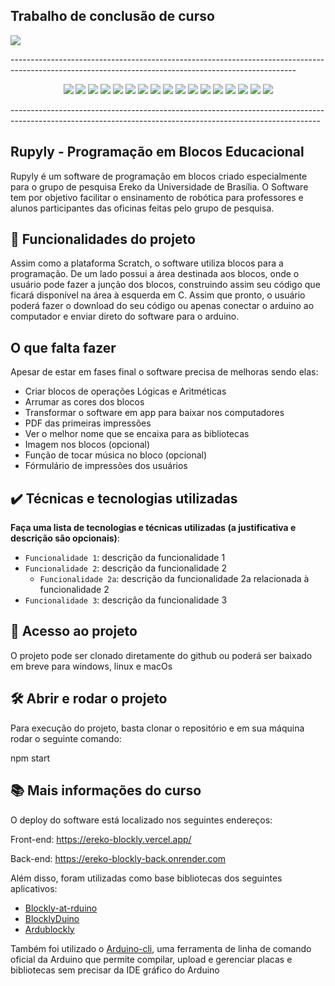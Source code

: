 ## Trabalho de conclusão de curso
<p class="allign-center">
<img loading="lazy" src="http://img.shields.io/static/v1?label=STATUS&message=EM%20DESENVOLVIMENTO&color=GREEN&style=for-the-badge"/>
</p>
-----------------------------------------------------------------------------------------------------------------------------------------------------
<p align="center">
<img loading="lazy" src="https://custom-icon-badges.demolab.com/badge/Visual%20Studio%20Code-0078d7.svg?logo=vsc&logoColor=white"/>
<img loading="lazy" src="https://img.shields.io/badge/Canva-%2300C4CC.svg?&logo=Canva&logoColor=white"/>
<img loading="lazy" src="https://img.shields.io/badge/Notion-000?logo=notion&logoColor=fff"/>
<img loading="lazy" src="https://img.shields.io/badge/Electron-2B2E3A?logo=electron&logoColor=fff"/>
<img loading="lazy" src="https://img.shields.io/badge/Node.js-6DA55F?logo=node.js&logoColor=white"/>
<img loading="lazy" src="https://img.shields.io/badge/Next.js-black?logo=next.js&logoColor=white"/>
<img loading="lazy" src="https://img.shields.io/badge/React-%2320232a.svg?logo=react&logoColor=%2361DAFB"/>
<img loading="lazy" src="https://img.shields.io/badge/Tailwind%20CSS-%2338B2AC.svg?logo=tailwind-css&logoColor=white"/>
<img loading="lazy" src="https://img.shields.io/badge/Linux-FCC624?logo=linux&logoColor=black"/>
<img loading="lazy" src="https://img.shields.io/badge/Ubuntu-E95420?logo=ubuntu&logoColor=white"/>
<img loading="lazy" src="https://custom-icon-badges.demolab.com/badge/Windows-0078D6?logo=windows11&logoColor=white"/>
<img loading="lazy" src="https://img.shields.io/badge/npm-CB3837?logo=npm&logoColor=fff"/>
<img loading="lazy" src="https://img.shields.io/badge/CSS-1572B6?logo=css3&logoColor=fff"/>
<img loading="lazy" src="https://img.shields.io/badge/HTML-%23E34F26.svg?logo=html5&logoColor=white"/>
<img loading="lazy" src="https://img.shields.io/badge/JavaScript-F7DF1E?logo=javascript&logoColor=000"/>
<img loading="lazy" src="https://img.shields.io/badge/Scratch-4D97FF?logo=scratch&logoColor=fff"/>
<img loading="lazy" src="https://img.shields.io/badge/TypeScript-3178C6?logo=typescript&logoColor=fff"/>
</p>
-----------------------------------------------------------------------------------------------------------------------------------------------------------

## Rupyly - Programação em Blocos Educacional
Rupyly é um software de programação em blocos criado especialmente para o grupo de pesquisa Ereko da Universidade de Brasília. 
O Software tem por objetivo facilitar o ensinamento de robótica para professores e alunos participantes das oficinas feitas pelo grupo de pesquisa.

## 🔨 Funcionalidades do projeto

Assim como a plataforma Scratch, o software utiliza blocos para a programação.
De um lado possui a área destinada aos blocos, onde o usuário pode fazer a junção dos blocos, construindo assim seu código que ficará disponível na área à esquerda em C.
Assim que pronto, o usuário poderá fazer o download do seu código ou apenas conectar o arduino ao computador e enviar direto do software para o arduino.


## O que falta fazer
Apesar de estar em fases final o software precisa de melhoras sendo elas:
 * Criar blocos de operações Lógicas e Aritméticas 
 * Arrumar as cores dos blocos
 * Transformar o software em app para baixar nos computadores
 * PDF das primeiras impressões
 * Ver o melhor nome que se encaixa para as bibliotecas
 * Imagem nos blocos (opcional)
 * Função de tocar música no bloco (opcional)
 * Fórmulário de impressões dos usuários

## ✔️ Técnicas e tecnologias utilizadas

**Faça uma lista de tecnologias e técnicas utilizadas (a justificativa e descrição são opcionais)**:

- `Funcionalidade 1`: descrição da funcionalidade 1
- `Funcionalidade 2`: descrição da funcionalidade 2
  - `Funcionalidade 2a`: descrição da funcionalidade 2a relacionada à funcionalidade 2
- `Funcionalidade 3`: descrição da funcionalidade 3

## 📁 Acesso ao projeto

O projeto pode ser clonado diretamente do github ou poderá ser baixado em breve para windows, linux e macOs

## 🛠️ Abrir e rodar o projeto

Para execução do projeto, basta clonar o repositório e em sua máquina rodar o seguinte comando:

npm start

## 📚 Mais informações do curso
O deploy do software está localizado nos seguintes endereços: 

Front-end:
https://ereko-blockly.vercel.app/

Back-end:
https://ereko-blockly-back.onrender.com


Além disso, foram utilizadas como base bibliotecas dos seguintes aplicativos:

  * [Blockly-at-rduino](https://github.com/technologiescollege/Blockly-at-rduino)
  * [BlocklyDuino](https://github.com/BlocklyDuino)
  * [Ardublockly](https://github.com/carlosperate/ardublockly)

Também foi utilizado o [Arduino-cli](https://docs.arduino.cc/arduino-cli/), uma ferramenta de linha de comando oficial da Arduino que permite
compilar, upload e gerenciar placas e bibliotecas sem precisar da IDE gráfico do Arduino

